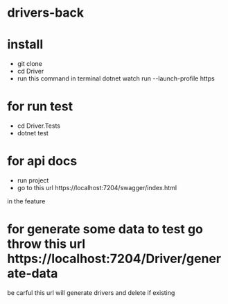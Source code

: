# drivers-back

# install 
 - git clone 
 - cd Driver
 - run this command in terminal  dotnet watch run --launch-profile https

# for run test
 - cd Driver.Tests
 - dotnet test

# for api docs 
 - run project
 - go to this url https://localhost:7204/swagger/index.html

in the feature 
 # for generate some data to test go throw this url  https://localhost:7204/Driver/generate-data

 be carful this url will generate drivers and delete if existing 
           
    
